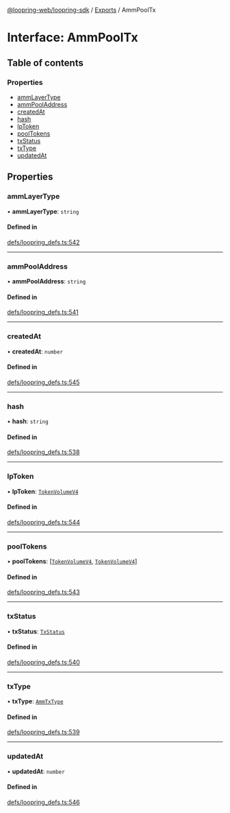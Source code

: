 [@loopring-web/loopring-sdk](../README.md) / [Exports](../modules.md) / AmmPoolTx

# Interface: AmmPoolTx

## Table of contents

### Properties

- [ammLayerType](AmmPoolTx.md#ammlayertype)
- [ammPoolAddress](AmmPoolTx.md#ammpooladdress)
- [createdAt](AmmPoolTx.md#createdat)
- [hash](AmmPoolTx.md#hash)
- [lpToken](AmmPoolTx.md#lptoken)
- [poolTokens](AmmPoolTx.md#pooltokens)
- [txStatus](AmmPoolTx.md#txstatus)
- [txType](AmmPoolTx.md#txtype)
- [updatedAt](AmmPoolTx.md#updatedat)

## Properties

### ammLayerType

• **ammLayerType**: `string`

#### Defined in

[defs/loopring_defs.ts:542](https://github.com/Loopring/loopring_sdk/blob/300ee65/src/defs/loopring_defs.ts#L542)

___

### ammPoolAddress

• **ammPoolAddress**: `string`

#### Defined in

[defs/loopring_defs.ts:541](https://github.com/Loopring/loopring_sdk/blob/300ee65/src/defs/loopring_defs.ts#L541)

___

### createdAt

• **createdAt**: `number`

#### Defined in

[defs/loopring_defs.ts:545](https://github.com/Loopring/loopring_sdk/blob/300ee65/src/defs/loopring_defs.ts#L545)

___

### hash

• **hash**: `string`

#### Defined in

[defs/loopring_defs.ts:538](https://github.com/Loopring/loopring_sdk/blob/300ee65/src/defs/loopring_defs.ts#L538)

___

### lpToken

• **lpToken**: [`TokenVolumeV4`](TokenVolumeV4.md)

#### Defined in

[defs/loopring_defs.ts:544](https://github.com/Loopring/loopring_sdk/blob/300ee65/src/defs/loopring_defs.ts#L544)

___

### poolTokens

• **poolTokens**: [[`TokenVolumeV4`](TokenVolumeV4.md), [`TokenVolumeV4`](TokenVolumeV4.md)]

#### Defined in

[defs/loopring_defs.ts:543](https://github.com/Loopring/loopring_sdk/blob/300ee65/src/defs/loopring_defs.ts#L543)

___

### txStatus

• **txStatus**: [`TxStatus`](../enums/TxStatus.md)

#### Defined in

[defs/loopring_defs.ts:540](https://github.com/Loopring/loopring_sdk/blob/300ee65/src/defs/loopring_defs.ts#L540)

___

### txType

• **txType**: [`AmmTxType`](../enums/AmmTxType.md)

#### Defined in

[defs/loopring_defs.ts:539](https://github.com/Loopring/loopring_sdk/blob/300ee65/src/defs/loopring_defs.ts#L539)

___

### updatedAt

• **updatedAt**: `number`

#### Defined in

[defs/loopring_defs.ts:546](https://github.com/Loopring/loopring_sdk/blob/300ee65/src/defs/loopring_defs.ts#L546)
